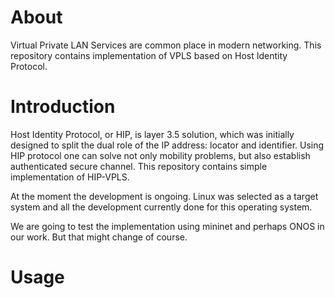 # About

Virtual Private LAN Services are common place in modern networking. 
This repository contains implementation of VPLS based on Host Identity Protocol.

# Introduction

Host Identity Protocol, or HIP, is layer 3.5 solution,
which was initially designed to split the dual role of the IP address: 
locator and identifier. Using HIP protocol one can solve not
only mobility problems, but also establish authenticated secure
channel. This repository contains simple implementation of HIP-VPLS.

At the moment the development is ongoing. Linux was selected as a target system and all the 
development currently done for this operating system.

We are going to test the implementation using mininet and perhaps ONOS
in our work. But that might change of course.

# Usage

